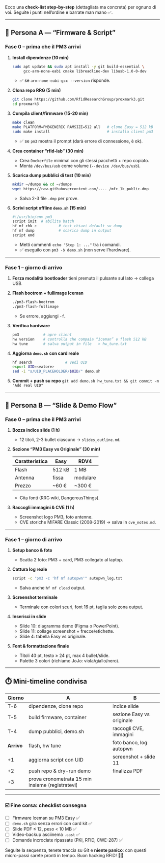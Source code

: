 Ecco una **check-list step-by-step** (dettagliata ma concreta) per ognuno di voi. Seguite i punti nell’ordine e barrate man mano ✅.

---

## 👤 Persona A — “Firmware & Script”

### **Fase 0 – prima che il PM3 arrivi**

1. **Install dipendenze (10 min)**

   ```bash
   sudo apt update && sudo apt install -y git build-essential \
        gcc-arm-none-eabi cmake libreadline-dev libusb-1.0-0-dev
   ```

   * ✅ se `arm-none-eabi-gcc --version` risponde.

2. **Clona repo RRG (5 min)**

   ```bash
   git clone https://github.com/RfidResearchGroup/proxmark3.git
   cd proxmark3
   ```

3. **Compila client/firmware (15-20 min)**

   ```bash
   make clean
   make PLATFORM=PM3GENERIC RAMSIZE=512 all   # clone Easy = 512 kB
   sudo make install                          # installa client pm3
   ```

   * ✅ se `pm3` mostra il prompt (darà errore di connessione, è ok).

4. **Crea container “rfid-lab” (30 min)**

   * Crea `Dockerfile` minimal con gli stessi pacchetti + repo copiato.
   * Monta `/dev/bus/usb` come volume (`--device /dev/bus/usb`).

5. **Scarica dump pubblici di test (10 min)**

   ```bash
   mkdir ~/dumps && cd ~/dumps
   wget https://raw.githubusercontent.com/.... /mfc_1k_public.dmp
   ```

   * Salva 2-3 file `.dmp` per prove.

6. **Scrivi script offline `demo.sh` (15 min)**

   ```bash
   #!/usr/bin/env pm3
   script init  # abilita batch
   hf mf chk c          # test chiavi default su dump
   hf mf dump           # scarica dump in output
   script end
   ```

   * Metti commenti `echo "Step 1: ..."` tra i comandi.
   * ✅ eseguilo con `pm3 -b demo.sh` (non serve l’hardware).

---

### **Fase 1 – giorno di arrivo**

1. **Forza modalità bootloader**
   tieni premuto il pulsante sul lato → collega USB.

2. **Flash bootrom + fullimage Iceman**

   ```bash
   ./pm3-flash-bootrom
   ./pm3-flash-fullimage
   ```

   * Se errore, aggiungi `-f`.

3. **Verifica hardware**

   ```bash
   pm3           # apre client
   hw version    # controlla che compaia “Iceman” e flash 512 kB
   hw tune       # salva output in file   > hw_tune.txt
   ```

4. **Aggiorna `demo.sh` con card reale**

   ```bash
   hf search               # vedi UID
   export UID=<valore>
   sed -i "s/UID_PLACEHOLDER/$UID/" demo.sh
   ```

5. **Commit + push su repo**
   `git add demo.sh hw_tune.txt && git commit -m "Add real UID"`

---

## 👤 Persona B — “Slide & Demo Flow”

### **Fase 0 – prima che il PM3 arrivi**

1. **Bozza indice slide (1 h)**

   * 12 titoli, 2-3 bullet ciascuno → `slides_outline.md`.

2. **Sezione “PM3 Easy vs Originale” (30 min)**

   | Caratteristica | Easy   | RDV4     |
   | -------------- | ------ | -------- |
   | Flash          | 512 kB | 1 MB     |
   | Antenna        | fissa  | modulare |
   | Prezzo         | \~60 € | \~300 €  |

   * Cita fonti (RRG wiki, DangerousThings).

3. **Raccogli immagini & CVE (1 h)**

   * Screenshot logo PM3, foto antenne.
   * CVE storiche MIFARE Classic (2008-2019) → salva in `cve_notes.md`.

---

### **Fase 1 – giorno di arrivo**

1. **Setup banco & foto**

   * Scatta 2 foto: PM3 + card, PM3 collegato al laptop.

2. **Cattura log reale**

   ```bash
   script -c "pm3 -c 'hf mf autopwn'" autopwn_log.txt
   ```

   * Salva anche `hf mf cload` output.

3. **Screenshot terminale**

   * Terminale con colori scuri, font 16 pt, taglia solo zona output.

4. **Inserisci in slide**

   * Slide 10: diagramma demo (Figma o PowerPoint).
   * Slide 11: collage screenshot + frecce/etichette.
   * Slide 4: tabella Easy vs originale.

5. **Font & formattazione finale**

   * Titoli 40 pt, testo ≥ 24 pt, max 4 bullet/slide.
   * Palette 3 colori (richiamo JoJo: viola/giallo/nero).

---

## ⏱️ Mini-timeline condivisa

| Giorno     | A                                                | B                         |
| ---------- | ------------------------------------------------ | ------------------------- |
| T-6        | dipendenze, clone repo                           | indice slide              |
| T-5        | build firmware, container                        | sezione Easy vs originale |
| T-4        | dump pubblici, demo.sh                           | raccogli CVE, immagini    |
| **Arrivo** | flash, hw tune                                   | foto banco, log autopwn   |
| +1         | aggiorna script con UID                          | screenshot + slide 11     |
| +2         | push repo & dry-run demo                         | finalizza PDF             |
| +3         | prova cronometrata 15 min insieme (registratevi) |                           |

---

### ☑️ Fine corsa: checklist consegna

* [ ] Firmware Iceman su PM3 Easy ✅
* [ ] `demo.sh` gira senza errori con card kit ✅
* [ ] Slide PDF ≤ 12, peso < 10 MB ✅
* [ ] Video-backup asciinema `.cast` ✅
* [ ] Domande incrociate ripassate (PKI, RFID, CWE-287) ✅

Seguite la sequenza, tenete traccia su Git e **niente panico**: con questi micro-passi sarete pronti in tempo. Buon hacking RFID! 💪📡
